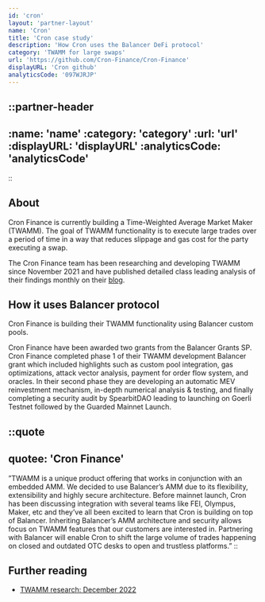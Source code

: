 ```yaml
---
id: 'cron'
layout: 'partner-layout'
name: 'Cron'
title: 'Cron case study'
description: 'How Cron uses the Balancer DeFi protocol'
category: 'TWAMM for large swaps'
url: 'https://github.com/Cron-Finance/Cron-Finance'
displayURL: 'Cron github'
analyticsCode: '097WJRJP'
---
```


::partner-header
---
:name: 'name'
:category: 'category'
:url: 'url'
:displayURL: 'displayURL'
:analyticsCode: 'analyticsCode'
---
::

## About

Cron Finance is currently building a Time-Weighted Average Market Maker (TWAMM). The goal of TWAMM functionality is to execute large trades over a period of time in a way that reduces slippage and gas cost for the party executing a swap. 

The Cron Finance team has been researching and developing TWAMM since November 2021 and have published detailed class leading analysis of their findings monthly on their [blog](https://mirror.xyz/0x70626a.eth).

## How it uses Balancer protocol

Cron Finance is building their TWAMM functionality using Balancer custom pools.

Cron Finance have been awarded two grants from the Balancer Grants SP. Cron Finance completed phase 1 of their TWAMM development Balancer grant which included highlights such as custom pool integration, gas optimizations, attack vector analysis, payment for order flow system, and oracles. In their second phase they are developing an automatic MEV reinvestment mechanism, in-depth numerical analysis & testing, and finally completing a security audit by SpearbitDAO leading to launching on Goerli Testnet followed by the Guarded Mainnet Launch.

::quote
---
quotee: 'Cron Finance'
---
”TWAMM is a unique product offering that works in conjunction with an embedded AMM. We decided to use Balancer’s AMM due to its flexibility, extensibility and highly secure architecture. Before mainnet launch, Cron has been discussing integration with several teams like FEI, Olympus, Maker, etc and they’ve all been excited to learn that Cron is building on top of Balancer. Inheriting Balancer’s AMM architecture and security allows focus on TWAMM features that our customers are interested in. Partnering with Balancer will enable Cron to shift the large volume of trades happening on closed and outdated OTC desks to open and trustless platforms.”
::

## Further reading
- [TWAMM research: December 2022](https://mirror.xyz/0x70626a.eth/ercBNPMRJzo4t9Z6pSUTo_SLJDZ8nVb1yJpWJc7Xzz8)